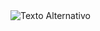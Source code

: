 

<img src="[URL_da_Imagem](https://github.com/ProfAnaLuizaImpacta/exemploimagem/blob/main/Sem%20t%C3%ADtulo.png)https://github.com/ProfAnaLuizaImpacta/exemploimagem/blob/main/Sem%20t%C3%ADtulo.png" alt="Texto Alternativo">

